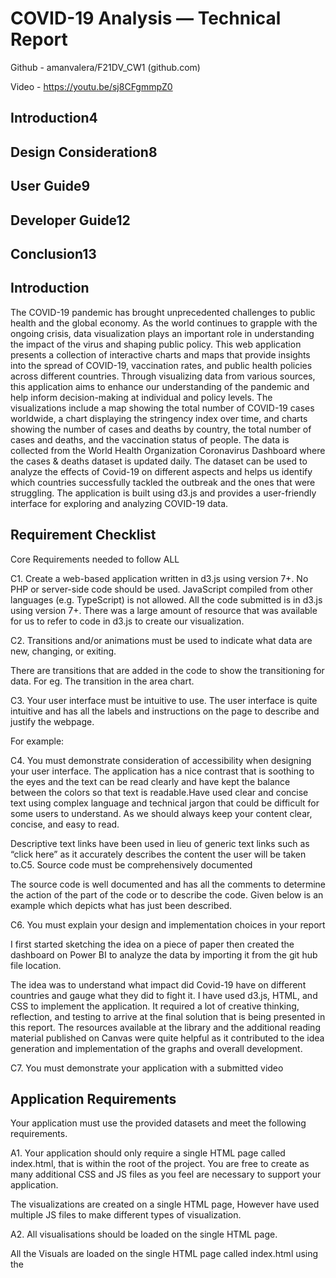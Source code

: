 # COVID-19 Analysis — Technical Report

Github - amanvalera/F21DV_CW1 (github.com)

Video - https://youtu.be/sj8CFgmmpZ0



## Introduction4

## Design Consideration8

## User Guide9

## Developer Guide12

## Conclusion13

## Introduction

The COVID-19 pandemic has brought unprecedented challenges to public health and the global economy. As the world continues to grapple with the ongoing crisis, data visualization plays an important role in understanding the impact of the virus and shaping public policy. This web application presents a collection of interactive charts and maps that provide insights into the spread of COVID-19, vaccination rates, and public health policies across different countries. Through visualizing data from various sources, this application aims to enhance our understanding of the pandemic and help inform decision-making at individual and policy levels. The visualizations include a map showing the total number of COVID-19 cases worldwide, a chart displaying the stringency index over time, and charts showing the number of cases and deaths by country, the total number of cases and deaths, and the vaccination status of people. The data is collected from the World Health Organization Coronavirus Dashboard where the cases & deaths dataset is updated daily. The dataset can be used to analyze the effects of Covid-19 on different aspects and helps us identify which countries successfully tackled the outbreak and the ones that were struggling. The application is built using d3.js and provides a user-friendly interface for exploring and analyzing COVID-19 data.

## Requirement Checklist

Core Requirements needed to follow ALL

C1. Create a web-based application written in d3.js using version 7+. No PHP or server-side code should be used. JavaScript compiled from other languages (e.g. TypeScript) is not allowed. All the code submitted is in d3.js using version 7+. There was a large amount of resource that was available for us to refer to code in d3.js to create our visualization.

C2. Transitions and/or animations must be used to indicate what data are new, changing, or exiting.

There are transitions that are added in the code to show the transitioning for data. For eg. The transition in the area chart.

C3. Your user interface must be intuitive to use. The user interface is quite intuitive and has all the labels and instructions on the page to describe and justify the webpage.

For example:

C4. You must demonstrate consideration of accessibility when designing your user interface. The application has a nice contrast that is soothing to the eyes and the text can be read clearly and have kept the balance between the colors so that text is readable.Have used clear and concise text using complex language and technical jargon that could be difficult for some users to understand. As we should always keep your content clear, concise, and easy to read.

Descriptive text links have been used in lieu of generic text links such as “click here” as it accurately describes the content the user will be taken to.C5. Source code must be comprehensively documented

The source code is well documented and has all the comments to determine the action of the part of the code or to describe the code. Given below is an example which depicts what has just been described.

C6. You must explain your design and implementation choices in your report

I first started sketching the idea on a piece of paper then created the dashboard on Power BI to analyze the data by importing it from the git hub file location.

The idea was to understand what impact did Covid-19 have on different countries and gauge what they did to fight it. I have used d3.js, HTML, and CSS to implement the application. It required a lot of creative thinking, reflection, and testing to arrive at the final solution that is being presented in this report. The resources available at the library and the additional reading material published on Canvas were quite helpful as it contributed to the idea generation and implementation of the graphs and overall development.

C7. You must demonstrate your application with a submitted video

## Application Requirements

Your application must use the provided datasets and meet the following requirements.

A1. Your application should only require a single HTML page called index.html, that is within the root of the project. You are free to create as many additional CSS and JS files as you feel are necessary to support your application.

The visualizations are created on a single HTML page, However have used multiple JS files to make different types of visualization.

A2. All visualisations should be loaded on the single HTML page.

All the Visuals are loaded on the single HTML page called index.html using the <script> tag

A3. Use at least three different visualisation types.

Have used four types of visualization a map, area chart, clustered bar chart and multi-line chart to analyse the covid data in order to generate a story from the analysis.

A4. When  the  data  of  a  single  visualisation  is  updated,  all  axes  of  that  visualisation  should  also  update/rescale accordingly.

Implemented this using the map visual, when you click on any of the country on the map. The other charts will change their axes and then updates the chart.

A5. For  any  two  visualisations,  mousing  over  a  datapoint  in  one  visualisation  highlights  multiple  associated datapoints in another visualisation.

A6. There must be a bidirectional interaction between at least 3 of your visualisations — where interaction with one demonstrates a change in both of the others. This must be consistent such that interacting with any of the three visualisations in the similar manner will cause the others to react in the same way.

A7. Inclusion of a faceted selection interaction between two visualisations — where a mouseover or a click in one visualisation results in the data of a different visualisation being filtered.

Faceted selection interaction between two various charts with the map — where a click on a country on the map results in the data of a different visualisation being filtered line in other area and line charts.

A8. Use of a map visualisation which must interact with at least one visualisation.

When you interact with map plot by clicking on a country the other visualization come to the picture and are even updated when clicked on a different country.

A9. Use of scalar data over a map to indicate the distribution of scale over a geographical area — for example, use of circles of different sizes to indicate scales.

Have implemented  distribution of data over a scale of colors on the map with respect to the parameters.

A10. Use  of  cross-visualisation  brushing  where  dragging  a  rectangle  of  several  datapoints  in  one  visualisation highlights multiple associated datapoints in another visualisation

Have used brushing in the area chart and updated the chart to show the values in the brushed rectangle

A11. Use  of  an  appropriate  clustering  analysis  technique.  Note  that  a  scatter  plot  alone  is  not  a  viable  form  of clustering analysis.

## Design Consideration

In order to make a web application for COVID-19 data analysis user-friendly, educational, and accessible, it is crucial to take into account a number of elements. The following are some crucial design factors:

User Interface: The user interface should be simple to use and understand. The visualisations should be easy for users to obtain and comprehend how to use.

Responsive Design: As customers access the application from a range of platforms, it is crucial to make sure that it is responsive and functions properly on both mobile and desktop devices.

Accessibility: To essential that all users, including those with impairments, can access and utilise the application, it should be created with accessibility in mind.

Visual Design: The application's visual design has to be simple and effective.

By considering these design considerations, developers can create a web application that is both informative and user-friendly, providing valuable insights into the COVID-19 pandemic while also ensuring a positive user experience.

By creating visualization keeping the above things in mind in the direction of deriving something meaningful from the dataset to be able to use them as insights to understand what happened.

## User Guide

Here is a user guide for the COVID-19 data analysis web

Map Visualization: The first visualization is a map that displays the total number of cases for each country. You can click on any country to see more detailed information, such as the total number of cases, deaths, and vaccinations on the other visuals.

Stringency Index Chart: The second visualization is an area chart that displays the stringency index over time. You can hover over any point on the chart to see the stringency index value for that date.

Multi-Cases Line Chart: The third visualization is a multi-line chart that displays the total number of cases and deaths, as well as the number of new vaccinations, over time. You can hover over any point on the chart to see the number of cases, deaths, or vaccinations for that date.

Multi-Vaccination Line Chart: The fourth visualization is a multi-line chart that displays the percentage of the population that has been vaccinated over time. You can hover over any point on the chart to see the percentage of the population that has been vaccinated for that date.

GDP Line Chart: The fifth visualization is a multi-line chart that depicts the comparison between GPD of the country selected and new cases.

Clustered Bar Chart: The sixth visualization is a clustered bar chart that displays the number of cases and deaths for each country. You can hover over any bar on the chart to see the number of cases or deaths for that country.

## Developer Guide

If you are a developer looking to work on this COVID-19 analysis web application, here are some guidelines to get started:

Clone the repository:

Start by cloning the repository to your local machine using the command git clone <repository-url>. This will create a local copy of the project on your machine that you can work on.

Install dependencies:

This project uses several third-party libraries and frameworks such as CSS, and D3.js. Make sure to install these dependencies by running in the root directory of the project.

Explore the code structure:

Take some time to explore the code structure and understand how the different components of the application work together. The index.html file is the main HTML file that loads all the visualizations, and the JS directory contains all the JavaScript files for each visualization.

Customize the visualizations:

Once you have a good understanding of the code structure, you can start customizing the visualizations to suit your needs. Each visualization has its own JavaScript file that you can modify to change the data sources, colors, and other visual elements.

Test and debug:

As you make changes to the code, make sure to test the application and debug any issues that you encounter. You can use the developer tools in your browser to help with debugging.

Deploy the application:

Once you are satisfied with your changes, you can deploy the application to a web server or hosting service. Make sure to update the URLs in the index.html file to reflect the new location of the JavaScript files.

By following these guidelines, you should be able to customize and extend the COVID-19 analysis web application to suit your needs.

## Conclusion

This COVID-19 analysis web application provides a comprehensive and informative way to analyze the impact of the pandemic on a global scale. It is user-friendly and intuitive, and customizable, allowing developers to modify and extend the code to suit their needs. It is a valuable tool for policymakers, public health officials, and researchers working to combat the pandemic, with its rich and up-to-date data, easy-to-use interface, and flexible design.
